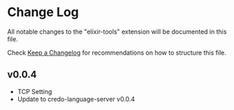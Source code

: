 # Change Log

All notable changes to the "elixir-tools" extension will be documented in this file.

Check [Keep a Changelog](http://keepachangelog.com/) for recommendations on how to structure this file.

## v0.0.4

- TCP Setting
- Update to credo-language-server v0.0.4

